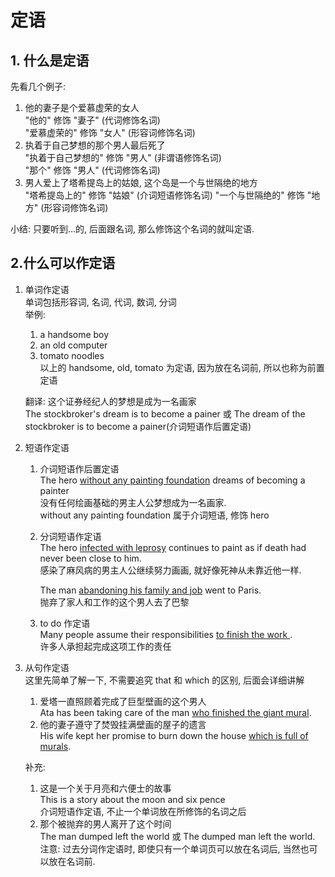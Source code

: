 # 定语

## 1. 什么是定语
先看几个例子:  
1. 他的妻子是个爱慕虚荣的女人  
   "他的" 修饰 "妻子" (代词修饰名词)  
   "爱慕虚荣的" 修饰 "女人" (形容词修饰名词)
2. 执着于自己梦想的那个男人最后死了  
   "执着于自己梦想的" 修饰 "男人" (非谓语修饰名词)  
   "那个" 修饰 "男人" (代词修饰名词)
3. 男人爱上了塔希提岛上的姑娘, 这个岛是一个与世隔绝的地方  
   "塔希提岛上的" 修饰 "姑娘" (介词短语修饰名词)
   "一个与世隔绝的" 修饰 "地方" (形容词修饰名词)  

小结: 只要听到...的, 后面跟名词, 那么修饰这个名词的就叫定语.

## 2.什么可以作定语
1. 单词作定语  
   单词包括形容词, 名词, 代词, 数词, 分词  
   举例:  
   1. a handsome boy
   2. an old computer
   3. tomato noodles  
   以上的 handsome, old, tomato 为定语, 因为放在名词前, 所以也称为前置定语

   翻译: 这个证券经纪人的梦想是成为一名画家  
   The stockbroker's dream is to become a painer 或 The dream of the stockbroker is to become a painer(介词短语作后置定语)
2. 短语作定语  
   1. 介词短语作后置定语  
      The hero <u>without any painting foundation</u> dreams of becoming a painter  
      没有任何绘画基础的男主人公梦想成为一名画家.  
      without any painting foundation 属于介词短语, 修饰 hero  
   2. 分词短语作定语  
     The hero <u>infected with leprosy</u> continues to paint as if death had never been close to him.  
     感染了麻风病的男主人公继续努力画画, 就好像死神从未靠近他一样.  

      The man <u> abandoning his family and job</u> went to Paris.  
      抛弃了家人和工作的这个男人去了巴黎
    3. to do 作定语  
       Many people assume their responsibilities <u> to finish the work </u>.  
       许多人承担起完成这项工作的责任
3. 从句作定语  
   这里先简单了解一下, 不需要追究 that 和 which 的区别, 后面会详细讲解  
   1. 爱塔一直照顾着完成了巨型壁画的这个男人  
      Ata has been taking care of the man <u>who finished the giant mural</u>.
   2. 他的妻子遵守了焚毁挂满壁画的屋子的遗言  
      His wife kept her promise to burn down the house <u>which is full of murals</u>.  

    补充:
   1. 这是一个关于月亮和六便士的故事  
      This is a story about the moon and six pence  
      介词短语作定语, 不止一个单词放在所修饰的名词之后
   2. 那个被抛弃的男人离开了这个时间  
      The man dumped left the world 或 The dumped man left the world.  
      注意: 过去分词作定语时, 即使只有一个单词页可以放在名词后, 当然也可以放在名词前.
    